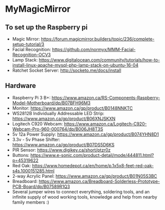 # MyMagicMirror

## To set up the Raspberry pi
- Magic Mirror: https://forum.magicmirror.builders/topic/236/complete-setup-tutorial/3
- Facial Recognition: https://github.com/normyx/MMM-Facial-Recognition-OCV3
- Lamp Stack: https://www.digitalocean.com/community/tutorials/how-to-install-linux-apache-mysql-php-lamp-stack-on-ubuntu-16-04
- Ratchet Socket Server: http://socketo.me/docs/install

## Hardware
- Raspberry Pi 3 B+: https://www.amazon.ca/RS-Components-Raspberry-Model-Motherboard/dp/B07BFH96M3
- Monitor: https://www.amazon.ca/gp/product/B0148NNKTC
- WS2812B Individually Addressable LED Strip: https://www.amazon.ca/gp/product/B06XNJSKXN
- Logitech C920 Webcam: https://www.amazon.ca/Logitech-C920-Webcam-Pro-960-000764/dp/B006JH8T3S
- 5v 12a Power Supply: https://www.amazon.ca/gp/product/B074YHN8D1
- 3.3v - 5v Phase Shifter: https://www.amazon.ca/gp/product/B07DS5D6KS
- PIR Sensor: https://www.digikey.ca/short/ptzr0z
- Buttons: https://www.e-sonic.com/product-detail/mode/444811.html?p=45319622
- Red Oak: https://www.homedepot.ca/en/home/p.1x5x8-feet-red-oak-s4s.1000151285.html
- 2-way Acrylic Panel: https://www.amazon.ca/gp/product/B01N05S3BC
- Breadboard: https://www.amazon.ca/Breadboard-Solderless-Prototype-PCB-Board/dp/B07589R1Q3
- Several jumper wires to connect everything, soldering tools, and an infinite supply of wood working tools, knowledge and help from nearby family members :)
